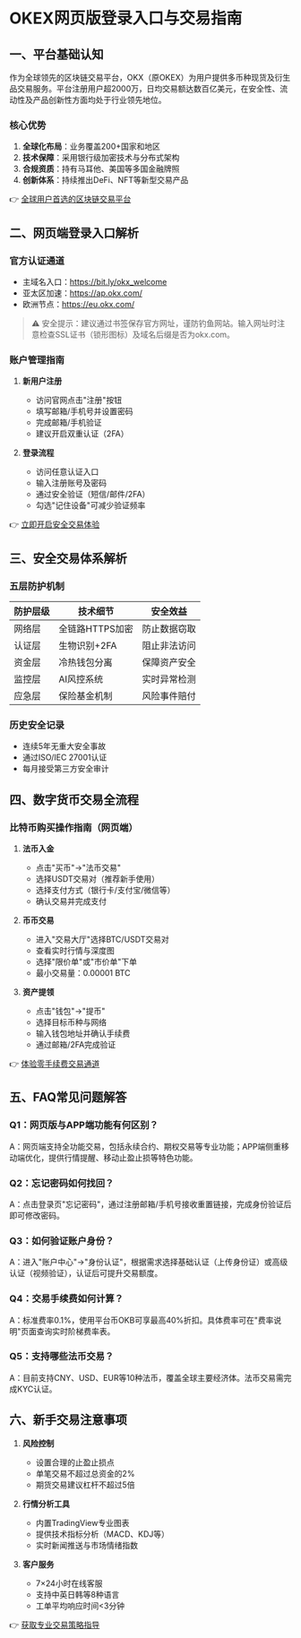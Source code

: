 # OKEX网页版登录入口与交易指南

## 一、平台基础认知
作为全球领先的区块链交易平台，OKX（原OKEX）为用户提供多币种现货及衍生品交易服务。平台注册用户超2000万，日均交易额达数百亿美元，在安全性、流动性及产品创新性方面均处于行业领先地位。

### 核心优势
1. **全球化布局**：业务覆盖200+国家和地区
2. **技术保障**：采用银行级加密技术与分布式架构
3. **合规资质**：持有马耳他、美国等多国金融牌照
4. **创新体系**：持续推出DeFi、NFT等新型交易产品

👉 [全球用户首选的区块链交易平台](https://bit.ly/okx_welcome)

## 二、网页端登录入口解析
### 官方认证通道
- 主域名入口：https://bit.ly/okx_welcome
- 亚太区加速：https://ap.okx.com/
- 欧洲节点：https://eu.okx.com/

> ⚠️ 安全提示：建议通过书签保存官方网址，谨防钓鱼网站。输入网址时注意检查SSL证书（锁形图标）及域名后缀是否为okx.com。

### 账户管理指南
1. **新用户注册**
   - 访问官网点击"注册"按钮
   - 填写邮箱/手机号并设置密码
   - 完成邮箱/手机验证
   - 建议开启双重认证（2FA）

2. **登录流程**
   - 访问任意认证入口
   - 输入注册账号及密码
   - 通过安全验证（短信/邮件/2FA）
   - 勾选"记住设备"可减少验证频率

👉 [立即开启安全交易体验](https://bit.ly/okx_welcome)

## 三、安全交易体系解析
### 五层防护机制
| 防护层级 | 技术细节 | 安全效益 |
|---------|----------|----------|
| 网络层 | 全链路HTTPS加密 | 防止数据窃取 |
| 认证层 | 生物识别+2FA | 阻止非法访问 |
| 资金层 | 冷热钱包分离 | 保障资产安全 |
| 监控层 | AI风控系统 | 实时异常检测 |
| 应急层 | 保险基金机制 | 风险事件赔付 |

### 历史安全记录
- 连续5年无重大安全事故
- 通过ISO/IEC 27001认证
- 每月接受第三方安全审计

## 四、数字货币交易全流程
### 比特币购买操作指南（网页端）
1. **法币入金**
   - 点击"买币"→"法币交易"
   - 选择USDT交易对（推荐新手使用）
   - 选择支付方式（银行卡/支付宝/微信等）
   - 确认交易并完成支付

2. **币币交易**
   - 进入"交易大厅"选择BTC/USDT交易对
   - 查看实时行情与深度图
   - 选择"限价单"或"市价单"下单
   - 最小交易量：0.00001 BTC

3. **资产提领**
   - 点击"钱包"→"提币"
   - 选择目标币种与网络
   - 输入钱包地址并确认手续费
   - 通过邮箱/2FA完成验证

👉 [体验零手续费交易通道](https://bit.ly/okx_welcome)

## 五、FAQ常见问题解答
### Q1：网页版与APP端功能有何区别？
A：网页端支持全功能交易，包括永续合约、期权交易等专业功能；APP端侧重移动端优化，提供行情提醒、移动止盈止损等特色功能。

### Q2：忘记密码如何找回？
A：点击登录页"忘记密码"，通过注册邮箱/手机号接收重置链接，完成身份验证后即可修改密码。

### Q3：如何验证账户身份？
A：进入"账户中心"→"身份认证"，根据需求选择基础认证（上传身份证）或高级认证（视频验证），认证后可提升交易额度。

### Q4：交易手续费如何计算？
A：标准费率0.1%，使用平台币OKB可享最高40%折扣。具体费率可在"费率说明"页面查询实时阶梯费率表。

### Q5：支持哪些法币交易？
A：目前支持CNY、USD、EUR等10种法币，覆盖全球主要经济体。法币交易需完成KYC认证。

## 六、新手交易注意事项
1. **风险控制**
   - 设置合理的止盈止损点
   - 单笔交易不超过总资金的2%
   - 期货交易建议杠杆不超过5倍

2. **行情分析工具**
   - 内置TradingView专业图表
   - 提供技术指标分析（MACD、KDJ等）
   - 实时新闻推送与市场情绪指数

3. **客户服务**
   - 7×24小时在线客服
   - 支持中英日韩等8种语言
   - 工单平均响应时间<3分钟

👉 [获取专业交易策略指导](https://bit.ly/okx_welcome)